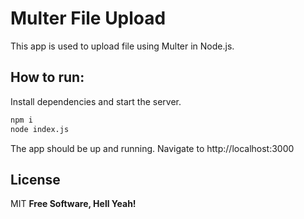# Multer File Upload

This app is used to upload file using Multer in Node.js.

## How to run:

Install dependencies and start the server.

```bash
npm i
node index.js
```

The app should be up and running.
Navigate to http://localhost:3000

## License

MIT
**Free Software, Hell Yeah!**
